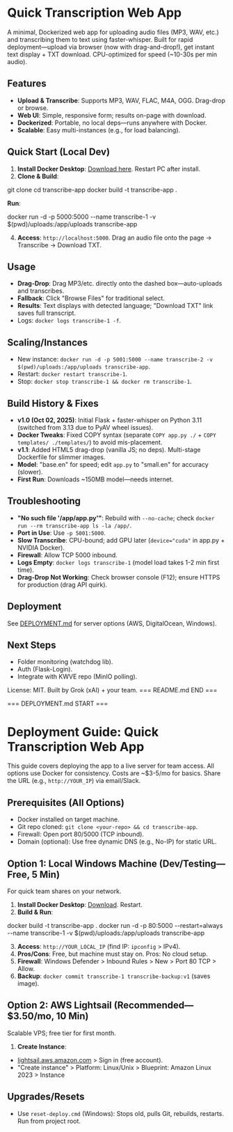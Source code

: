 # Quick Transcription Web App

A minimal, Dockerized web app for uploading audio files (MP3, WAV, etc.) and transcribing them to text using faster-whisper. Built for rapid deployment—upload via browser (now with drag-and-drop!), get instant text display + TXT download. CPU-optimized for speed (~10-30s per min audio).

## Features
- **Upload & Transcribe**: Supports MP3, WAV, FLAC, M4A, OGG. Drag-drop or browse.
- **Web UI**: Simple, responsive form; results on-page with download.
- **Dockerized**: Portable, no local deps—runs anywhere with Docker.
- **Scalable**: Easy multi-instances (e.g., for load balancing).

## Quick Start (Local Dev)
1. **Install Docker Desktop**: [Download here](https://www.docker.com/products/docker-desktop/). Restart PC after install.
2. **Clone & Build**:

git clone <your-repo-url>
cd transcribe-app
docker build -t transcribe-app .

**Run**:

docker run -d -p 5000:5000 --name transcribe-1 -v $(pwd)/uploads:/app/uploads transcribe-app

4. **Access**: `http://localhost:5000`. Drag an audio file onto the page → Transcribe → Download TXT.

## Usage
- **Drag-Drop**: Drag MP3/etc. directly onto the dashed box—auto-uploads and transcribes.
- **Fallback**: Click "Browse Files" for traditional select.
- **Results**: Text displays with detected language; "Download TXT" link saves full transcript.
- Logs: `docker logs transcribe-1 -f`.

## Scaling/Instances
- New instance: `docker run -d -p 5001:5000 --name transcribe-2 -v $(pwd)/uploads:/app/uploads transcribe-app`.
- Restart: `docker restart transcribe-1`.
- Stop: `docker stop transcribe-1 && docker rm transcribe-1`.

## Build History & Fixes
- **v1.0 (Oct 02, 2025)**: Initial Flask + faster-whisper on Python 3.11 (switched from 3.13 due to PyAV wheel issues).
- **Docker Tweaks**: Fixed COPY syntax (separate `COPY app.py ./` + `COPY templates/ ./templates/`) to avoid mis-placement.
- **v1.1**: Added HTML5 drag-drop (vanilla JS; no deps). Multi-stage Dockerfile for slimmer images.
- **Model**: "base.en" for speed; edit `app.py` to "small.en" for accuracy (slower).
- **First Run**: Downloads ~150MB model—needs internet.

## Troubleshooting
- **"No such file '/app/app.py'"**: Rebuild with `--no-cache`; check `docker run --rm transcribe-app ls -la /app/`.
- **Port in Use**: Use `-p 5001:5000`.
- **Slow Transcribe**: CPU-bound; add GPU later (`device="cuda"` in app.py + NVIDIA Docker).
- **Firewall**: Allow TCP 5000 inbound.
- **Logs Empty**: `docker logs transcribe-1` (model load takes 1-2 min first time).
- **Drag-Drop Not Working**: Check browser console (F12); ensure HTTPS for production (drag API quirk).

## Deployment
See [DEPLOYMENT.md](DEPLOYMENT.md) for server options (AWS, DigitalOcean, Windows).

## Next Steps
- Folder monitoring (watchdog lib).
- Auth (Flask-Login).
- Integrate with KWVE repo (MinIO polling).

License: MIT. Built by Grok (xAI) + your team.
=== README.md END ===

=== DEPLOYMENT.md START ===
# Deployment Guide: Quick Transcription Web App

This guide covers deploying the app to a live server for team access. All options use Docker for consistency. Costs are ~$3-5/mo for basics. Share the URL (e.g., `http://YOUR_IP`) via email/Slack.

## Prerequisites (All Options)
- Docker installed on target machine.
- Git repo cloned: `git clone <your-repo> && cd transcribe-app`.
- Firewall: Open port 80/5000 (TCP inbound).
- Domain (optional): Use free dynamic DNS (e.g., No-IP) for static URL.

## Option 1: Local Windows Machine (Dev/Testing—Free, 5 Min)
For quick team shares on your network.
1. **Install Docker Desktop**: [Download](https://www.docker.com/products/docker-desktop/). Restart.
2. **Build & Run**:

docker build -t transcribe-app .
docker run -d -p 80:5000 --restart=always --name transcribe-1 -v $(pwd)/uploads:/app/uploads transcribe-app

3. **Access**: `http://YOUR_LOCAL_IP` (find IP: `ipconfig` > IPv4).
4. **Pros/Cons**: Free, but machine must stay on. Pros: No cloud setup.
5. **Firewall**: Windows Defender > Inbound Rules > New > Port 80 TCP > Allow.
6. **Backup**: `docker commit transcribe-1 transcribe-backup:v1` (saves image).

## Option 2: AWS Lightsail (Recommended—$3.50/mo, 10 Min)
Scalable VPS; free tier for first month.
1. **Create Instance**:
- [lightsail.aws.amazon.com](https://lightsail.aws.amazon.com/) > Sign in (free account).
- "Create instance" > Platform: Linux/Unix > Blueprint: Amazon Linux 2023 > Instance

## Upgrades/Resets
- Use `reset-deploy.cmd` (Windows): Stops old, pulls Git, rebuilds, restarts. Run from project root.
